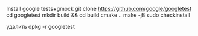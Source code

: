 Install google tests+gmock
git clone https://github.com/google/googletest
cd googletest
mkdir build && cd build
cmake ..
make -j8
sudo checkinstall

удалить
dpkg -r googletest